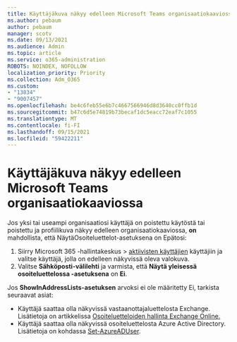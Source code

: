 ```yaml
---
title: Käyttäjäkuva näkyy edelleen Microsoft Teams organisaatiokaaviossa
ms.author: pebaum
author: pebaum
manager: scotv
ms.date: 09/13/2021
ms.audience: Admin
ms.topic: article
ms.service: o365-administration
ROBOTS: NOINDEX, NOFOLLOW
localization_priority: Priority
ms.collection: Adm_O365
ms.custom:
- "13834"
- "9007457"
ms.openlocfilehash: be4c6feb55e6b7c4667566946d8d3640cc0ffb1d
ms.sourcegitcommit: b47c6d5e74819b73becaf1dc5eacc72eaf7c1055
ms.translationtype: MT
ms.contentlocale: fi-FI
ms.lasthandoff: 09/15/2021
ms.locfileid: "59422211"
---
```

# <a name="user-picture-still-appears-in-the-microsoft-teams-organization-chart"></a>Käyttäjäkuva näkyy edelleen Microsoft Teams organisaatiokaaviossa

Jos yksi tai useampi organisaatiosi käyttäjä on poistettu käytöstä tai poistettu ja profiilikuva näkyy edelleen organisaatiokaaviossa, **on** mahdollista, että NäytäOsoiteluettelot-asetuksena on Epätosi: 

1. Siirry Microsoft 365 -hallintakeskus > [aktiivisten käyttäjien](https://admin.microsoft.com/Adminportal/Home?source=applauncher#/users) käyttäjiin ja valitse käyttäjä, jolla on edelleen näkyvissä oleva valokuva. 
1. Valitse **Sähköposti-välilehti** ja varmista, että **Näytä yleisessä osoiteluettelossa -asetuksena** on **Ei**.

Jos **ShowInAddressLists-asetuksen** arvoksi ei ole määritetty Ei, tarkista seuraavat asiat:  

- Käyttäjä saattaa olla näkyvissä vastaanottajaluettelosta Exchange. Lisätietoja on artikkelissa [Osoiteluetteloiden hallinta Exchange Online.](https://docs.microsoft.com/exchange/address-books/address-lists/manage-address-lists#use-the-eac-to-hide-recipients-from-address-lists) 
- Käyttäjä saattaa olla näkyvissä osoiteluettelosta Azure Active Directory. Lisätietoja on kohdassa [Set-AzureADUser](https://docs.microsoft.com/powershell/module/azuread/set-azureaduser?view=azureadps-2.0). 